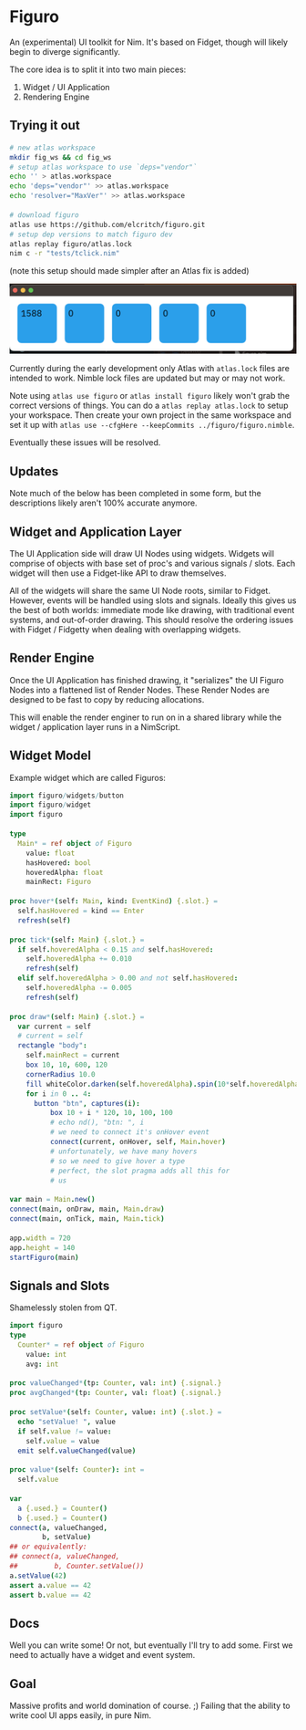 
# Figuro

An (experimental) UI toolkit for Nim. It's based on Fidget, though will likely begin to diverge significantly.

The core idea is to split it into two main pieces:

1. Widget / UI Application
2. Rendering Engine

## Trying it out

```sh
# new atlas workspace
mkdir fig_ws && cd fig_ws
# setup atlas workspace to use `deps="vendor"`
echo '' > atlas.workspace
echo 'deps="vendor"' >> atlas.workspace
echo 'resolver="MaxVer"' >> atlas.workspace

# download figuro
atlas use https://github.com/elcritch/figuro.git
# setup dep versions to match figuro dev
atlas replay figuro/atlas.lock
nim c -r "tests/tclick.nim" 
```

(note this setup should made simpler after an Atlas fix is added)

![Click Example](tests/tclick-screenshot.png)

Currently during the early development only Atlas with `atlas.lock` files are intended to work. Nimble lock files are updated but may or may not work.

Note using `atlas use figuro` or `atlas install figuro` likely won't grab the correct versions of things. You can do a `atlas replay atlas.lock` to setup your workspace. Then create your own project in the same workspace and set it up with `atlas use --cfgHere --keepCommits ../figuro/figuro.nimble`.

Eventually these issues will be resolved.

## Updates

Note much of the below has been completed in some form, but the descriptions likely aren't 100% accurate anymore.


## Widget and Application Layer

The UI Application side will draw UI Nodes using widgets. Widgets will comprise of objects with base set of proc's and various signals / slots. Each widget will then use a Fidget-like API to draw themselves.

All of the widgets will share the same UI Node roots, similar to Fidget. However, events will be handled using slots and signals. Ideally this gives us the best of both worlds: immediate mode like drawing, with traditional event systems, and out-of-order drawing. This should resolve the ordering issues with Fidget / Fidgetty when dealing with overlapping widgets.

## Render Engine

Once the UI Application has finished drawing, it "serializes" the UI Figuro Nodes into a flattened list of Render Nodes. These Render Nodes are designed to be fast to copy by reducing allocations.

This will enable the render enginer to run on in a shared library while the widget / application layer runs in a NimScript.

## Widget Model

Example widget which are called Figuros:

```nim
import figuro/widgets/button
import figuro/widget
import figuro

type
  Main* = ref object of Figuro
    value: float
    hasHovered: bool
    hoveredAlpha: float
    mainRect: Figuro

proc hover*(self: Main, kind: EventKind) {.slot.} =
  self.hasHovered = kind == Enter
  refresh(self)

proc tick*(self: Main) {.slot.} =
  if self.hoveredAlpha < 0.15 and self.hasHovered:
    self.hoveredAlpha += 0.010
    refresh(self)
  elif self.hoveredAlpha > 0.00 and not self.hasHovered:
    self.hoveredAlpha -= 0.005
    refresh(self)

proc draw*(self: Main) {.slot.} =
  var current = self
  # current = self
  rectangle "body":
    self.mainRect = current
    box 10, 10, 600, 120
    cornerRadius 10.0
    fill whiteColor.darken(self.hoveredAlpha).spin(10*self.hoveredAlpha)
    for i in 0 .. 4:
      button "btn", captures(i):
          box 10 + i * 120, 10, 100, 100
          # echo nd(), "btn: ", i
          # we need to connect it's onHover event
          connect(current, onHover, self, Main.hover)
          # unfortunately, we have many hovers
          # so we need to give hover a type 
          # perfect, the slot pragma adds all this for
          # us

var main = Main.new()
connect(main, onDraw, main, Main.draw)
connect(main, onTick, main, Main.tick)

app.width = 720
app.height = 140
startFiguro(main)
```

## Signals and Slots

Shamelessly stolen from QT.

```nim
import figuro
type
  Counter* = ref object of Figuro
    value: int
    avg: int

proc valueChanged*(tp: Counter, val: int) {.signal.}
proc avgChanged*(tp: Counter, val: float) {.signal.}

proc setValue*(self: Counter, value: int) {.slot.} =
  echo "setValue! ", value
  if self.value != value:
    self.value = value
  emit self.valueChanged(value)

proc value*(self: Counter): int =
  self.value

var
  a {.used.} = Counter()
  b {.used.} = Counter()
connect(a, valueChanged,
        b, setValue)
## or equivalently:
## connect(a, valueChanged,
##         b, Counter.setValue())
a.setValue(42)
assert a.value == 42
assert b.value == 42
```

## Docs

Well you can write some! Or not, but eventually I'll try to add some. First we need to actually have a widget and event system.

## Goal

Massive profits and world domination of course. ;) Failing that the ability to write cool UI apps easily, in pure Nim.
